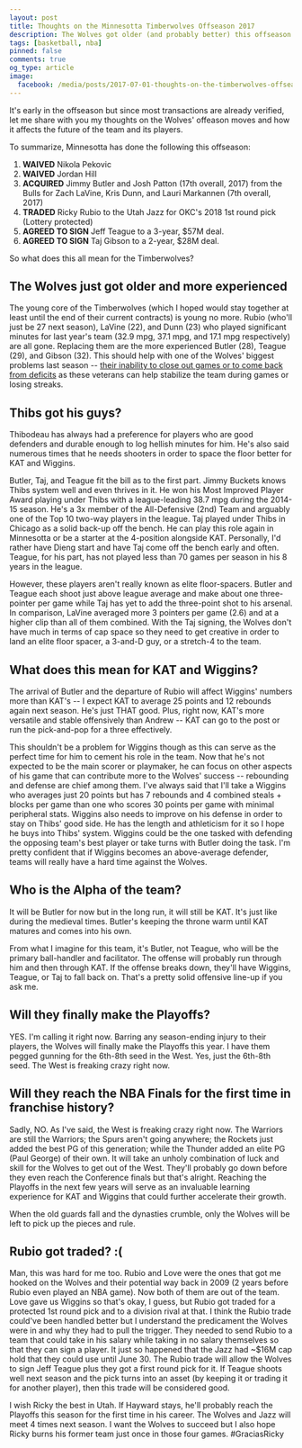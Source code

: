```yaml
---
layout: post
title: Thoughts on the Minnesotta Timberwolves Offseason 2017
description: The Wolves got older (and probably better) this offseason amidst the West becoming that much crazier.
tags: [basketball, nba]
pinned: false
comments: true
og_type: article
image:
  facebook: /media/posts/2017-07-01-thoughts-on-the-timberwolves-offseason/MTimberwolves_Global-2017.png
---
```


It's early in the offseason but since most transactions are already verified, let me share with you my thoughts on the Wolves' offeason moves and how it affects the future of the team and its players.

To summarize, Minnesotta has done the following this offseason:
1. __WAIVED__ Nikola Pekovic
2. __WAIVED__ Jordan Hill
3. __ACQUIRED__ Jimmy Butler and Josh Patton (17th overall, 2017) from the Bulls for Zach LaVine, Kris Dunn, and Lauri Markannen (7th overall, 2017)
4. __TRADED__ Ricky Rubio to the Utah Jazz for OKC's 2018 1st round pick (Lottery protected)
5. __AGREED TO SIGN__ Jeff Teague to a 3-year, $57M deal.
6. __AGREED TO SIGN__ Taj Gibson to a 2-year, $28M deal.

So what does this all mean for the Timberwolves?

## The Wolves just got older and more experienced
The young core of the Timberwolves (which I hoped would stay together at least until the end of their current contracts) is young no more. Rubio (who'll just be 27 next season), LaVine (22), and Dunn (23) who played significant minutes for last year's team (32.9 mpg, 37.1 mpg, and 17.1 mpg respectively) are all gone. Replacing them are the more experienced Butler (28), Teague (29), and Gibson (32). This should help with one of the Wolves' biggest problems last season -- [their inability to close out games or to come back from deficits](https://benhur07b.github.io/2017/04/20/minnesotta-timberwolves-2016-2017-autopsy-the-good-the-bad-and-the-ugly.html) as these veterans can help stabilize the team during games or losing streaks.

## Thibs got his guys?
Thibodeau has always had a preference for players who are good defenders and durable enough to log hellish minutes for him. He's also said numerous times that he needs shooters in order to space the floor better for KAT and Wiggins.

Butler, Taj, and Teague fit the bill as to the first part. Jimmy Buckets knows Thibs system well and even thrives in it. He won his Most Improved Player Award playing under Thibs with a league-leading 38.7 mpg during the 2014-15 season. He's a 3x member of the All-Defensive (2nd) Team and arguably one of the Top 10 two-way players in the league. Taj played under Thibs in Chicago as a solid back-up off the bench. He can play this role again in Minnesotta or be a starter at the 4-position alongside KAT. Personally, I'd rather have Dieng start and have Taj come off the bench early and often. Teague, for his part, has not played less than 70 games per season in his 8 years in the league.

However, these players aren't really known as elite floor-spacers. Butler and Teague each shoot just above league average and make about one three-pointer per game while Taj has yet to add the three-point shot to his arsenal. In comparison, LaVine averaged more 3 pointers per game (2.6) and at a higher clip than all of them combined. With the Taj signing, the Wolves don't have much in terms of cap space so they need to get creative in order to land an elite floor spacer, a 3-and-D guy, or a stretch-4 to the team.

## What does this mean for KAT and Wiggins?
The arrival of Butler and the departure of Rubio will affect Wiggins' numbers more than KAT's -- I expect KAT to average 25 points and 12 rebounds again next season. He's just THAT good. Plus, right now, KAT's more versatile and stable offensively than Andrew -- KAT can go to the post or run the pick-and-pop for a three effectively.

This shouldn't be a problem for Wiggins though as this can serve as the perfect time for him to cement his role in the team. Now that he's not expected to be the main scorer or playmaker, he can focus on other aspects of his game that can contribute more to the Wolves' success -- rebounding and defense are chief among them. I've always said that I'll take a Wiggins who averages just 20 points but has 7 rebounds and 4 combined steals + blocks per game than one who scores 30 points per game with minimal peripheral stats. Wiggins also needs to improve on his defense in order to stay on Thibs' good side. He has the length and athleticism for it so I hope he buys into Thibs' system. Wiggins could be the one tasked with defending the opposing team's best player or take turns with Butler doing the task. I'm pretty confident that if Wiggins becomes an above-average defender, teams will really have a hard time against the Wolves.

## Who is the Alpha of the team?
It will be Butler for now but in the long run, it will still be KAT. It's just like during the medieval times. Butler's keeping the throne warm until KAT matures and comes into his own.

From what I imagine for this team, it's Butler, not Teague, who will be the primary ball-handler and facilitator. The offense will probably run through him and then through KAT. If the offense breaks down, they'll have Wiggins, Teague, or Taj to fall back on. That's a pretty solid offensive line-up if you ask me.

## Will they finally make the Playoffs?
YES. I'm calling it right now. Barring any season-ending injury to their players, the Wolves will finally make the Playoffs this year. I have them pegged gunning for the 6th-8th seed in the West. Yes, just the 6th-8th seed. The West is freaking crazy right now.

## Will they reach the NBA Finals for the first time in franchise history?
Sadly, NO. As I've said, the West is freaking crazy right now. The Warriors are still the Warriors; the Spurs aren't going anywhere; the Rockets just added the best PG of this generation; while the Thunder added an elite PG (Paul George) of their own. It will take an unholy combination of luck and skill for the Wolves to get out of the West. They'll probably go down before they even reach the Conference finals but that's alright. Reaching the Playoffs in the next few years will serve as an invaluable learning experience for KAT and Wiggins that could further accelerate their growth.

When the old guards fall and the dynasties crumble, only the Wolves will be left to pick up the pieces and rule.

## Rubio got traded? :(
Man, this was hard for me too. Rubio and Love were the ones that got me hooked on the Wolves and their potential way back in 2009 (2 years before Rubio even played an NBA game). Now both of them are out of the team. Love gave us Wiggins so that's okay, I guess, but Rubio got traded for a protected 1st round pick and to a division rival at that. I think the Rubio trade could've been handled better but I understand the predicament the Wolves were in and why they had to pull the trigger. They needed to send Rubio to a team that could take in his salary while taking in no salary themselves so that they can sign a player. It just so happened that the Jazz had ~$16M cap hold that they could use until June 30. The Rubio trade will allow the Wolves to sign Jeff Teague plus they got a first round pick for it. If Teague shoots well next season and the pick turns into an asset (by keeping it or trading it for another player), then this trade will be considered good.

I wish Ricky the best in Utah. If Hayward stays, he'll probably reach the Playoffs this season for the first time in his career. The Wolves and Jazz will meet 4 times next season. I want the Wolves to succeed but I also hope Ricky burns his former team just once in those four games. #GraciasRicky
